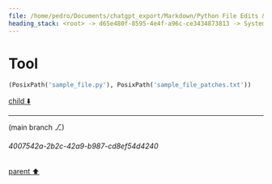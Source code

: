 ```yaml
---
file: /home/pedro/Documents/chatgpt_export/Markdown/Python File Edits & Patches.md
heading_stack: <root> -> d65e480f-8595-4e4f-a96c-ce3434873813 -> System -> 2d1d2f48-e6fe-4a7a-b2e8-7c38ee3ce43d -> System -> aaa28854-ea24-4096-a1b3-65acbd78ce34 -> User -> 229b3159-3937-4139-8002-dab8432ea6b7 -> Assistant -> 0d19e97d-592a-440e-89b1-0cc080576d0d -> Tool
---
```

# Tool

```python
(PosixPath('sample_file.py'), PosixPath('sample_file_patches.txt'))
```

[child ⬇️](#4007542a-2b2c-42a9-b987-cd8ef54d4240)

---

(main branch ⎇)
###### 4007542a-2b2c-42a9-b987-cd8ef54d4240
[parent ⬆️](#0d19e97d-592a-440e-89b1-0cc080576d0d)
